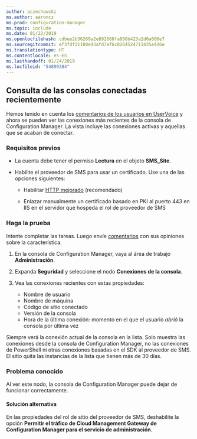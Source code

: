 ```yaml
---
author: aczechowski
ms.author: aaroncz
ms.prod: configuration-manager
ms.topic: include
ms.date: 01/22/2019
ms.openlocfilehash: cdbee2b36269a2e892668fa896b423a2d0a606e7
ms.sourcegitcommit: ef3fdf21180e43afd7af6c8264524711435e426e
ms.translationtype: HT
ms.contentlocale: es-ES
ms.lasthandoff: 01/24/2019
ms.locfileid: "54899384"
---
```

## <a name="bkmk_console"></a> Consulta de las consolas conectadas recientemente 
<!--3699367-->

Hemos tenido en cuenta los [comentarios de los usuarios en UserVoice](https://configurationmanager.uservoice.com/forums/300492-ideas/suggestions/12508299-active-admin-consoles) y ahora se pueden ver las conexiones más recientes de la consola de Configuration Manager. La vista incluye las conexiones activas y aquellas que se acaban de conectar. 


### <a name="prerequisites"></a>Requisitos previos

- La cuenta debe tener el permiso **Lectura** en el objeto **SMS_Site**.  

- Habilite el proveedor de SMS para usar un certificado.<!--SCCMDocs-pr issue 3135--> Use una de las opciones siguientes:  

    - Habilitar [HTTP mejorado](/sccm/core/plan-design/hierarchy/enhanced-http) (recomendado)  

    - Enlazar manualmente un certificado basado en PKI al puerto 443 en IIS en el servidor que hospeda el rol de proveedor de SMS  


### <a name="try-it-out"></a>Haga la prueba

Intente completar las tareas. Luego envíe [comentarios](/sccm/core/understand/find-help#product-feedback) con sus opiniones sobre la característica.

1. En la consola de Configuration Manager, vaya al área de trabajo **Administración**.  

2. Expanda **Seguridad** y seleccione el nodo **Conexiones de la consola**.  

3. Vea las conexiones recientes con estas propiedades:  

    - Nombre de usuario
    - Nombre de máquina
    - Código de sitio conectado
    - Versión de la consola
    - Hora de la última conexión: momento en el que el usuario *abrió* la consola por última vez

Siempre verá la conexión actual de la consola en la lista. Solo muestra las conexiones desde la consola de Configuration Manager, no las conexiones de PowerShell ni otras conexiones basadas en el SDK al proveedor de SMS. El sitio quita las instancias de la lista que tienen más de 30 días.


### <a name="known-issue"></a>Problema conocido

Al ver este nodo, la consola de Configuration Manager puede dejar de funcionar correctamente. 

#### <a name="workaround"></a>Solución alternativa
En las propiedades del rol de sitio del proveedor de SMS, deshabilite la opción **Permitir el tráfico de Cloud Management Gateway de Configuration Manager para el servicio de administración**.

